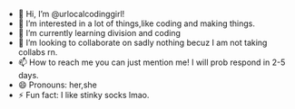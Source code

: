 - 👋 Hi, I’m @urlocalcodinggirl!
- 👀 I’m interested in a lot of things,like coding and making things.
- 🌱 I’m currently learning division and coding
- 💞️ I’m looking to collaborate on sadly nothing becuz I am not taking collabs rn.
- 📫 How to reach me you can just mention me! I will prob respond in 2-5 days.
- 😄 Pronouns: her,she
- ⚡ Fun fact: I like stinky socks lmao.

<!---
urlocalcodinggirl/urlocalcodinggirl is a ✨ special ✨ repository because its `README.md` (this file) appears on your GitHub profile.
You can click the Preview link to take a look at your changes.
--->
